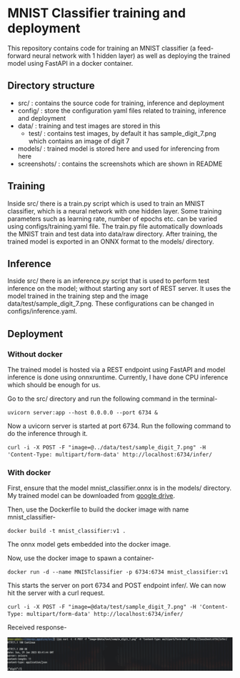 # MNIST Classifier training and deployment

This repository contains code for training an MNIST classifier (a feed-forward neural network with 1 hidden layer) as well as deploying the trained model using FastAPI in a docker container.

## Directory structure
- src/ : contains the source code for training, inference and deployment
- config/ : store the configuration yaml files related to training, inference and deployment
- data/ : training and test images are stored in this
  - test/ : contains test images, by default it has sample_digit_7.png which contains an image of digit 7 
- models/ : trained model is stored here and used for inferencing from here
- screenshots/ : contains the screenshots which are shown in README

## Training
Inside src/ there is a train.py script which is used to train an MNIST classifier, which is a neural network with one hidden layer. Some training parameters such as learning rate, number of epochs etc. can be varied using configs/training.yaml file. 
The train.py file automatically downloads the MNIST train and test data into data/raw directory. After training, the trained model is exported in an ONNX format to the models/ directory. 

## Inference
Inside src/ there is an inference.py script that is used to perform test inference on the model; without starting any sort of REST server. It uses the model trained in the training step and the image data/test/sample_digit_7.png. These configurations can be changed in configs/inference.yaml.

## Deployment
### Without docker
The trained model is hosted via a REST endpoint using FastAPI and model inference is done using onnxruntime. Currently, I have done CPU inference which should be enough for us.

Go to the src/ directory and run the following command in the terminal-
```
uvicorn server:app --host 0.0.0.0 --port 6734 &
```
Now a uvicorn server is started at port 6734. Run the following command to do the inference through it.
```
curl -i -X POST -F "image=@../data/test/sample_digit_7.png" -H 'Content-Type: multipart/form-data' http://localhost:6734/infer/
```

### With docker
First, ensure that the model mnist_classifier.onnx is in the models/ directory. My trained model can be downloaded from [google drive](https://drive.google.com/file/d/1WHDNarse0Sgq0gc9oEx0p3VHXVr71en_/view).

Then, use the Dockerfile to build the docker image with name mnist_classifier-
```
docker build -t mnist_classifier:v1 .
```

The onnx model gets embedded into the docker image.

Now, use the docker image to spawn a container-
```
docker run -d --name MNISTclassifier -p 6734:6734 mnist_classifier:v1
```

This starts the server on port 6734 and POST endpoint infer/. We can now hit the server with a curl request.
```
curl -i -X POST -F "image=@data/test/sample_digit_7.png" -H 'Content-Type: multipart/form-data' http://localhost:6734/infer/
```

Received response- 

![Response received for curl request](screenshots/curl_request_response.png)
